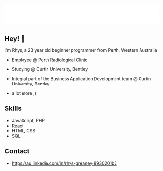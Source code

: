 <h1 align="center">
  <img src="https://github.com/rhysgreaney/rhysgreaney/blob/main/name.svg" alt="Rhys Greaney's Github ReadMe" />
</h1>

## Hey! 👋
I'm Rhys, a 23 year old beginner programmer from Perth, Western Australia

- Employee @ Perth Radiological Clinic

- Studying @ Curtin University, Bentley

- Integral part of the Business Application Development team @ Curtin University, Bentley
+ a lot more ;)

## Skills
- JavaScript, PHP
- React
- HTML, CSS
- SQL

## Contact
- https://au.linkedin.com/in/rhys-greaney-8930201b2
